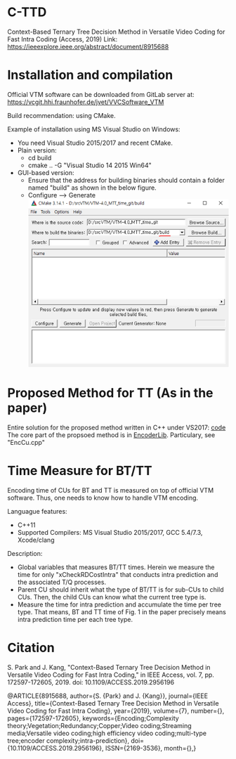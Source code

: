 # C-TTD
Context-Based Ternary Tree Decision Method in Versatile Video Coding for Fast Intra Coding (Access, 2019)
Link: https://ieeexplore.ieee.org/abstract/document/8915688

# Installation and compilation
Official VTM software can be downloaded from GitLab server at: https://vcgit.hhi.fraunhofer.de/jvet/VVCSoftware_VTM

Build recommendation: using CMake.

Example of installation using MS Visual Studio on Windows:
- You need Visual Studio 2015/2017 and recent CMake.
- Plain version: 
    * cd build
    * cmake .. -G "Visual Studio 14 2015 Win64"
- GUI-based version:
   * Ensure that the address for building binaries should contain a folder named "build" as shown in the below figure.
   * Configure --> Generate
   ![Image of Cmake](fig/cmake_1.PNG)

# Proposed Method for TT (As in the paper)
Entire solution for the proposed method written in C++ under VS2017: [code](proposed_method)
The core part of the propsoed method is in [EncoderLib](proposed_method/source/Lib/EncoderLib/). Particulary, see "EncCu.cpp"

# Time Measure for BT/TT
Encoding time of CUs for BT and TT is measured on top of official VTM software. Thus, one needs to know how to handle VTM encoding.

Languague features: 
  * C++11
  * Supported Compilers: MS Visual Studio 2015/2017, GCC 5.4/7.3, Xcode/clang	

Description:
  - Global variables that measures BT/TT times. Herein we measure the time for only "xCheckRDCostIntra" that conducts intra prediction and the associated T/Q processes.
  - Parent CU should inherit what the type of BT/TT is for sub-CUs to child CUs. Then, the child CUs can know what the current tree type is.
  - Measure the time for intra prediction and accumulate the time per tree type. That means, BT and TT time of Fig. 1 in the paper precisely means intra prediction time per each tree type.

# Citation
S. Park and J. Kang, "Context-Based Ternary Tree Decision Method in Versatile Video Coding for Fast Intra Coding," in IEEE Access, vol. 7, pp. 172597-172605, 2019.
doi: 10.1109/ACCESS.2019.2956196

@ARTICLE{8915688,
   author={S. {Park} and J. {Kang}},
   journal={IEEE Access},
   title={Context-Based Ternary Tree Decision Method in Versatile Video Coding for Fast Intra Coding},
   year={2019},
   volume={7},
   number={},
   pages={172597-172605},
   keywords={Encoding;Complexity theory;Vegetation;Redundancy;Copper;Video coding;Streaming media;Versatile video coding;high efficiency video coding;multi-type tree;encoder complexity;intra-prediction},
   doi={10.1109/ACCESS.2019.2956196},
   ISSN={2169-3536},
   month={},}
